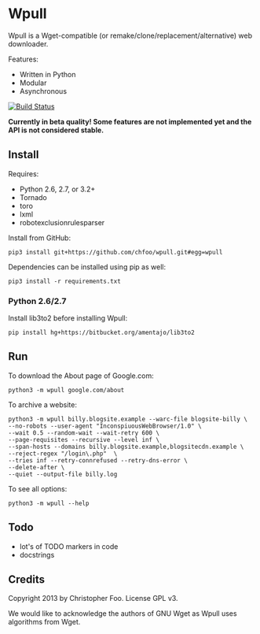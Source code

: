Wpull
=====

Wpull is a Wget-compatible (or remake/clone/replacement/alternative) web downloader.

Features:

* Written in Python
* Modular
* Asynchronous

[![Build Status](https://travis-ci.org/chfoo/wpull.png)](https://travis-ci.org/chfoo/wpull)

**Currently in beta quality! Some features are not implemented yet and the API is not considered stable.**

Install
-------

Requires:

* Python 2.6, 2.7, or 3.2+
* Tornado
* toro
* lxml
* robotexclusionrulesparser

Install from GitHub:

    pip3 install git+https://github.com/chfoo/wpull.git#egg=wpull

Dependencies can be installed using pip as well:

    pip3 install -r requirements.txt


### Python 2.6/2.7

Install lib3to2 before installing Wpull:

    pip install hg+https://bitbucket.org/amentajo/lib3to2

Run
---

To download the About page of Google.com:

    python3 -m wpull google.com/about

To archive a website:

    python3 -m wpull billy.blogsite.example --warc-file blogsite-billy \
    --no-robots --user-agent "InconspiuousWebBrowser/1.0" \
    --wait 0.5 --random-wait --wait-retry 600 \
    --page-requisites --recursive --level inf \
    --span-hosts --domains billy.blogsite.example,blogsitecdn.example \
    --reject-regex "/login\.php"  \
    --tries inf --retry-connrefused --retry-dns-error \
    --delete-after \
    --quiet --output-file billy.log

To see all options:

    python3 -m wpull --help


Todo
----

* lot's of TODO markers in code
* docstrings


Credits
-------

Copyright 2013 by Christopher Foo. License GPL v3.

We would like to acknowledge the authors of GNU Wget as Wpull uses algorithms from Wget.

